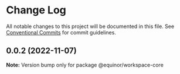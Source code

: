 # Change Log

All notable changes to this project will be documented in this file.
See [Conventional Commits](https://conventionalcommits.org) for commit guidelines.

## 0.0.2 (2022-11-07)

**Note:** Version bump only for package @equinor/workspace-core
